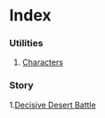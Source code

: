 Index
=====

### Utilities ###

1. [Characters](characters/Characters.md)

### Story ###

1.[Decisive Desert Battle](story/01DecisiveDesertBattle.md)
